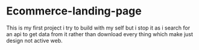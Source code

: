 # Ecommerce-landing-page
This is my first project i try to build with my self but i stop it as i search for an api to get data from it rather than download every thing which make just design not active web.
